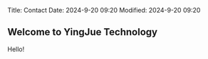 Title: Contact
Date: 2024-9-20 09:20
Modified: 2024-9-20 09:20

## Welcome to YingJue Technology
Hello!